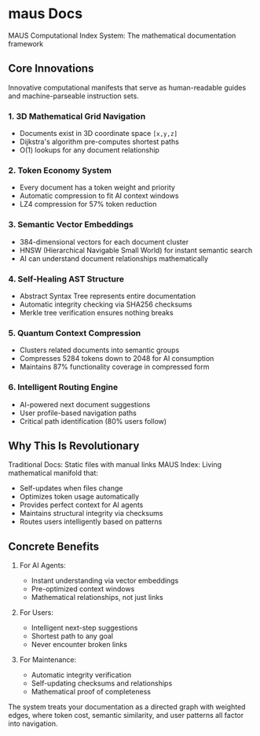 # maus Docs

MAUS Computational Index System: The mathematical documentation framework

## Core Innovations

Innovative computational manifests that serve as human-readable guides and machine-parseable instruction sets.

### 1. 3D Mathematical Grid Navigation

- Documents exist in 3D coordinate space `[x,y,z]`
- Dijkstra's algorithm pre-computes shortest paths
- O(1) lookups for any document relationship

### 2. Token Economy System

- Every document has a token weight and priority
- Automatic compression to fit AI context windows
- LZ4 compression for 57% token reduction

### 3. Semantic Vector Embeddings

- 384-dimensional vectors for each document cluster
- HNSW (Hierarchical Navigable Small World) for instant semantic search
- AI can understand document relationships mathematically

### 4. Self-Healing AST Structure

- Abstract Syntax Tree represents entire documentation
- Automatic integrity checking via SHA256 checksums
- Merkle tree verification ensures nothing breaks

### 5. Quantum Context Compression

- Clusters related documents into semantic groups
- Compresses 5284 tokens down to 2048 for AI consumption
- Maintains 87% functionality coverage in compressed form

### 6. Intelligent Routing Engine

- AI-powered next document suggestions
- User profile-based navigation paths
- Critical path identification (80% users follow)

## Why This Is Revolutionary

Traditional Docs: Static files with manual links
MAUS Index: Living mathematical manifold that:

- Self-updates when files change
- Optimizes token usage automatically
- Provides perfect context for AI agents
- Maintains structural integrity via checksums
- Routes users intelligently based on patterns

## Concrete Benefits

1. For AI Agents:

   - Instant understanding via vector embeddings
   - Pre-optimized context windows
   - Mathematical relationships, not just links

2. For Users:

   - Intelligent next-step suggestions
   - Shortest path to any goal
   - Never encounter broken links

3. For Maintenance:
   - Automatic integrity verification
   - Self-updating checksums and relationships
   - Mathematical proof of completeness

The system treats your documentation as a directed graph with weighted edges, where token cost, semantic similarity, and user patterns all factor into navigation.
